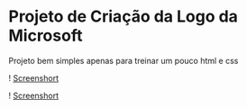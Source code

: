 # Projeto de Criação da Logo da Microsoft
Projeto bem simples apenas para treinar um pouco html e css

! [Screenshort](./code.png)

! [Screenshort](./code2.png)

